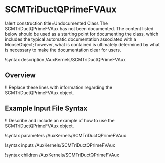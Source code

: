 # SCMTriDuctQPrimeFVAux

!alert construction title=Undocumented Class
The SCMTriDuctQPrimeFVAux has not been documented. The content listed below should be used as a starting point for
documenting the class, which includes the typical automatic documentation associated with a
MooseObject; however, what is contained is ultimately determined by what is necessary to make the
documentation clear for users.

!syntax description /AuxKernels/SCMTriDuctQPrimeFVAux

## Overview

!! Replace these lines with information regarding the SCMTriDuctQPrimeFVAux object.

## Example Input File Syntax

!! Describe and include an example of how to use the SCMTriDuctQPrimeFVAux object.

!syntax parameters /AuxKernels/SCMTriDuctQPrimeFVAux

!syntax inputs /AuxKernels/SCMTriDuctQPrimeFVAux

!syntax children /AuxKernels/SCMTriDuctQPrimeFVAux
